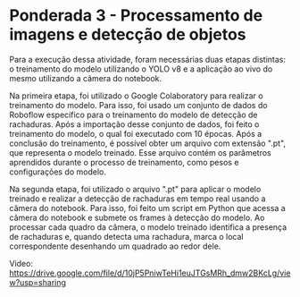 # Ponderada 3 - Processamento de imagens e detecção de objetos

Para a execução dessa atividade, foram necessárias duas etapas distintas: o treinamento do modelo utilizando o YOLO v8 e a aplicação ao vivo do mesmo utilizando a câmera do notebook.

Na primeira etapa, foi utilizado o Google Colaboratory para realizar o treinamento do modelo. Para isso, foi usado um conjunto de dados do Roboflow específico para o treinamento do modelo de detecção de rachaduras. Após a importação desse conjunto de dados, foi feito o treinamento do modelo, o qual foi executado com 10 épocas. Após a conclusão do treinamento, é possível obter um arquivo com extensão ".pt", que representa o modelo treinado. Esse arquivo contém os parâmetros aprendidos durante o processo de treinamento, como pesos e configurações do modelo.

Na segunda etapa, foi utilizado o arquivo ".pt" para aplicar o modelo treinado e realizar a detecção de rachaduras em tempo real usando a câmera do notebook. Para isso, foi feito um script em Python que acessa a câmera do notebook e submete os frames à detecção do modelo. Ao processar cada quadro da câmera, o modelo treinado identifica a presença de rachaduras e, quando detecta uma rachadura, marca o local correspondente desenhando um quadrado ao redor dele. 
 
 Video: https://drive.google.com/file/d/10jP5PniwTeHi1euJTGsMRh_dmw2BKcLg/view?usp=sharing
